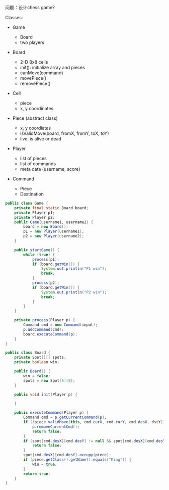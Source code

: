 问题：设计chess game?

Classes:
* Game
  - Board
  - two players

* Board
  - 2-D 8x8 cells
  - init(): initialize array and pieces
  - canMove(command)
  - movePiece()
  - removePiece()

* Cell
  - piece
  - x, y coordinates

* Piece (abstract class)
  - x, y coordiates
  - isValidMove(board, fromX, fromY, toX, toY)
  - live: is alive or dead

* Player
  - list of pieces
  - list of commands
  - meta data (username, score)

* Command
  - Piece
  - Destination

```java
public class Game {
    private final static Board board;
    private Player p1;
    private Player p2;
    public Game(username1, username2) {
        board = new Board();
        p1 = new Player(username1);
        p2 = new Player(username2);
    }

    public startGame() {
        while (true) {
            process(p1);
            if (board.getWin()) {
                System.out.println("P1 win");
                break;
            }
            process(p2);
            if (board.getWin()) {
                System.out.println("P2 win");
                break;
            }
        }
    }

    private process(Player p) {
        Command cmd = new Command(input);
        p.addCommand(cmd);
        board.executeCommand(p);
    }
}

public class Board {
    private Spot[][] spots;
    private boolean win;

    public Board() {
        win = false;
        spots = new Spot[8][8];
    }

    public void init(Player p) {

    }

    public executeCommand(Player p) {
        Command cmd = p.getCurrentCommand(p);
        if (!piece.validMove(this, cmd.curX, cmd.curY, cmd.desX, dstY)) {
            p.removeCurrentCmd();
            return false;
        }
        if (spot[cmd.desX][cmd.desY] != null && spot[cmd.desX][cmd.desY].color == piece.color) {
            return false;
        }
        spot[cmd.desX][cmd.desY].occupy(piece);
        if (piece.getClass().getName().equals("King")) {
            win = true;
        }
        return true;
    }
}
```